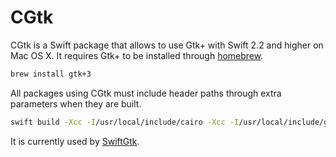 # CGtk

CGtk is a Swift package that allows to use Gtk+ with Swift 2.2 and higher on Mac OS X. It requires Gtk+ to be installed through [homebrew](http://brew.sh/).

```bash
brew install gtk+3
```

All packages using CGtk must include header paths through extra parameters when they are built.

```bash
swift build -Xcc -I/usr/local/include/cairo -Xcc -I/usr/local/include/gtk-3.0 -Xcc -I/usr/local/include/glib-2.0/ -Xcc -I/usr/local/include/pango-1.0 -Xcc -I/usr/local/include/gdk-pixbuf-2.0 -Xcc -I/usr/local/include/atk-1.0 -Xcc -I/usr/local/lib/glib-2.0/include
```

It is currently used by [SwiftGtk](https://github.com/TomasLinhart/SwiftGtk).
